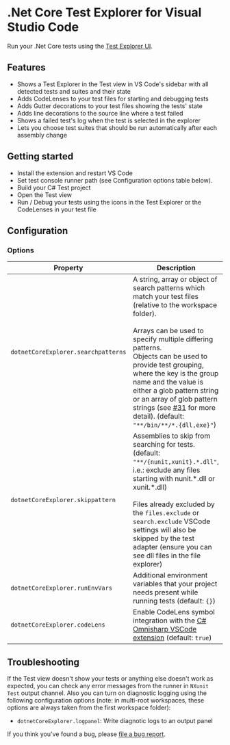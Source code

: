 # .Net Core Test Explorer for Visual Studio Code

Run your .Net Core tests using the
[Test Explorer UI](https://marketplace.visualstudio.com/items?itemName=hbenl.vscode-test-explorer).

<!--- add gif --->

## Features

* Shows a Test Explorer in the Test view in VS Code's sidebar with all detected tests and suites and their state
* Adds CodeLenses to your test files for starting and debugging tests
* Adds Gutter decorations to your test files showing the tests' state
* Adds line decorations to the source line where a test failed
* Shows a failed test's log when the test is selected in the explorer
* Lets you choose test suites that should be run automatically after each assembly change

## Getting started

* Install the extension and restart VS Code
* Set test console runner path (see Configuration options table below).
* Build your C# Test project
* Open the Test view
* Run / Debug your tests using the icons in the Test Explorer or the CodeLenses in your test file

## Configuration

### Options

Property                            | Description
------------------------------------|---------------------------------------------------------------
`dotnetCoreExplorer.searchpatterns` | A string, array or object of search patterns which match your test files (relative to the workspace folder).<br><br>Arrays can be used to specify multiple differing patterns.<br>Objects can be used to provide test grouping, where the key is the group name and the value is either a glob pattern string or an array of glob pattern strings (see [#31](https://github.com/Derivitec/vscode-dotnet-adapter/pull/31) for more detail). (default: `"**/bin/**/*.{dll,exe}"`)
`dotnetCoreExplorer.skippattern`    | Assemblies to skip from searching for tests. (default: `"**/{nunit,xunit}.*.dll"`, i.e.: exclude any files starting with nunit.\*.dll or xunit.\*.dll)<br><br>Files already excluded by the `files.exclude` or `search.exclude` VSCode settings will also be skipped by the test adapter (ensure you can see dll files in the file explorer)
`dotnetCoreExplorer.runEnvVars`     | Additional environment variables that your project needs present while running tests (default: `{}`)
`dotnetCoreExplorer.codeLens`       | Enable CodeLens symbol integration with the [C# Omnisharp VSCode extension](https://marketplace.visualstudio.com/items?itemName=ms-vscode.csharp) (default: `true`)



## Troubleshooting
If the Test view doesn't show your tests or anything else doesn't work as expected, you can check any error messages from the runner in `NXunit Test` output channel. Also you can turn on diagnostic logging using  the following configuration options
(note: in multi-root workspaces, these options are always taken from the first workspace folder):
* `dotnetCoreExplorer.logpanel`: Write diagnotic logs to an output panel

If you think you've found a bug, please [file a bug report](https://github.com/Derivitec/vscode-dotnet-adapter/issues).
